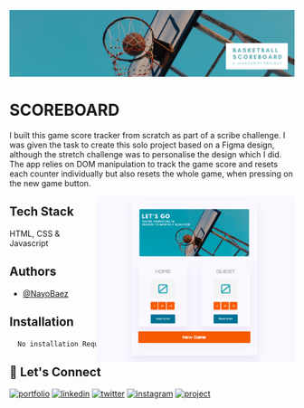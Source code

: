 [![MasterHead](https://raw.githubusercontent.com/NayoBaez/Scoreboard/main/GITHUB%20README%20BANNERS-SCOREBOARD.png)](https://nayobaez.com)

# SCOREBOARD

I built this game score tracker from scratch as part of a scribe challenge. I was given the task to create this solo project based on a Figma design, although the stretch challenge was to personalise the design which I did. The app relies on DOM manipulation to track the game score and resets each counter individually but also resets the whole game, when pressing on the new game button. 

<img align="right" alt="travelproject" width="350" src="https://raw.githubusercontent.com/NayoBaez/Scoreboard/8ec2f7ae65b85ba05b9d0b93d14984c292611f05/scoreboard.png"></img>

## Tech Stack

HTML, CSS & Javascript 



## Authors

- [@NayoBaez](https://www.github.com/nayobaez)


## Installation


```bash
  No installation Required
```
    
## 🔗 Let's Connect
[![portfolio](https://img.shields.io/badge/my_portfolio-000?style=for-the-badge&logo=ko-fi&logoColor=white)](https://nayobaez.com/)
[![linkedin](https://img.shields.io/badge/linkedin-0A66C2?style=for-the-badge&logo=linkedin&logoColor=white)](https://www.linkedin.com/nayobaezfeliz)
[![twitter](https://img.shields.io/badge/twitter-1DA1F2?style=for-the-badge&logo=twitter&logoColor=white)](https://twitter.com/nayobaez)
[![instagram](https://img.shields.io/badge/instagram-DE3C7C?style=for-the-badge&logo=instagram&logoColor=white)](https://instagram.com/nayobaez)
[![project](https://img.shields.io/badge/project_link-96C43A?style=for-the-badge&logo=tp-link&logoColor=white)](https://magical-arithmetic-82e14d.netlify.app)

